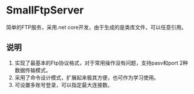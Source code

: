 # SmallFtpServer
简单的FTP服务，采用.net core开发，由于生成的是类库文件，可以任意引用。

## 说明
1. 实现了最基本的Ftp协议格式，对于常用操作没有问题，支持pasv和port 2种数据传输模式。
2. 采用了命令设计模式，扩展起来极其方便，也可作为学习使用。
3. 可设置多账号登录，可以指定最大连接数。
